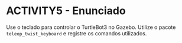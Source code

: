 # ACTIVITY5 - Enunciado

Use o teclado para controlar o TurtleBot3 no Gazebo. Utilize o pacote `teleop_twist_keyboard` e registre os comandos utilizados.

